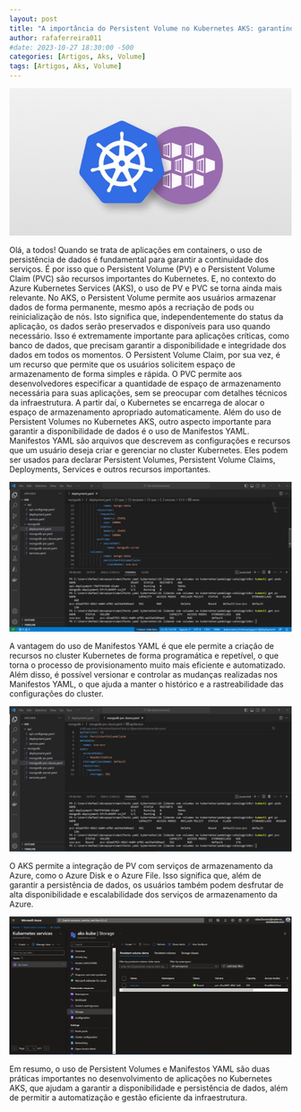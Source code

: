 ```yaml
---
layout: post
title: "A importância do Persistent Volume no Kubernetes AKS: garantindo dados seguros e acessíveis"
author: rafaferreira011
#date: 2023-10-27 18:30:00 -500
categories: [Artigos, Aks, Volume]
tags: [Artigos, Aks, Volume]
---
```

![](./assets/img/artigos/2023-02-05-artigo-aks-volume1.png)

Olá, a todos!
Quando se trata de aplicações em containers, o uso de persistência de dados é fundamental para garantir a continuidade dos serviços. É por isso que o Persistent Volume (PV) e o Persistent Volume Claim (PVC) são recursos importantes do Kubernetes. E, no contexto do Azure Kubernetes Services (AKS), o uso de PV e PVC se torna ainda mais relevante.
No AKS, o Persistent Volume permite aos usuários armazenar dados de forma permanente, mesmo após a recriação de pods ou reinicialização de nós. Isto significa que, independentemente do status da aplicação, os dados serão preservados e disponíveis para uso quando necessário. Isso é extremamente importante para aplicações críticas, como banco de dados, que precisam garantir a disponibilidade e integridade dos dados em todos os momentos.
O Persistent Volume Claim, por sua vez, é um recurso que permite que os usuários solicitem espaço de armazenamento de forma simples e rápida. O PVC permite aos desenvolvedores especificar a quantidade de espaço de armazenamento necessária para suas aplicações, sem se preocupar com detalhes técnicos da infraestrutura. A partir daí, o Kubernetes se encarrega de alocar o espaço de armazenamento apropriado automaticamente.
Além do uso de Persistent Volumes no Kubernetes AKS, outro aspecto importante para garantir a disponibilidade de dados é o uso de Manifestos YAML. Manifestos YAML são arquivos que descrevem as configurações e recursos que um usuário deseja criar e gerenciar no cluster Kubernetes. Eles podem ser usados para declarar Persistent Volumes, Persistent Volume Claims, Deployments, Services e outros recursos importantes.

![](./assets/img/artigos/2023-02-05-artigo-aks-volume2.png)

A vantagem do uso de Manifestos YAML é que ele permite a criação de recursos no cluster Kubernetes de forma programática e repetível, o que torna o processo de provisionamento muito mais eficiente e automatizado. Além disso, é possível versionar e controlar as mudanças realizadas nos Manifestos YAML, o que ajuda a manter o histórico e a rastreabilidade das configurações do cluster.

![](./assets/img/artigos/2023-02-05-artigo-aks-volume3.png)

O AKS permite a integração de PV com serviços de armazenamento da Azure, como o Azure Disk e o Azure File. Isso significa que, além de garantir a persistência de dados, os usuários também podem desfrutar de alta disponibilidade e escalabilidade dos serviços de armazenamento da Azure.

![](./assets/img/artigos/2023-02-05-artigo-aks-volume4.png)

Em resumo, o uso de Persistent Volumes e Manifestos YAML são duas práticas importantes no desenvolvimento de aplicações no Kubernetes AKS, que ajudam a garantir a disponibilidade e persistência de dados, além de permitir a automatização e gestão eficiente da infraestrutura.